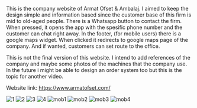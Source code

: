This is the company website of Armat Ofset & Ambalaj. I aimed to keep the design simple and information based since the customer base of this firm is mid to old-aged people. 
There is a Whatsapp button to contact the firm. When pressed, it opens the app with the spesific phone number and the customer can chat right away.
In the footer, (for mobile users) there is a google maps widget. When clicked it redirects to google maps page of the company. And if wanted, customers can set route to the office.

This is not the final version of this website. I intend to add references of the company and maybe some photos of the machines that the company use. In the future i might be able to design an order system too but this is the topic for another video.

Website link: https://www.armatofset.com/

![1](https://github.com/IbrahimMertCurgul/armat-website/assets/134641110/fe37d741-ee7f-4008-a7b7-b3581453fd58)
![2](https://github.com/IbrahimMertCurgul/armat-website/assets/134641110/b47137d6-8dff-45c4-b163-808fdb9e7b7c)
![3](https://github.com/IbrahimMertCurgul/armat-website/assets/134641110/8b781e83-aca1-4d25-aa21-8bf54082ec3e)
![4](https://github.com/IbrahimMertCurgul/armat-website/assets/134641110/a2a3fcd7-7f75-4a66-9ac9-67f6c754cebb)
![mob1](https://github.com/IbrahimMertCurgul/armat-website/assets/134641110/5e427879-c6d4-4411-86be-c8745c9ca307)
![mob2](https://github.com/IbrahimMertCurgul/armat-website/assets/134641110/c9ed5806-bc53-4743-9767-e03826c77779)
![mob3](https://github.com/IbrahimMertCurgul/armat-website/assets/134641110/28eaceb7-ae08-448b-a069-698046267a04)
![mob4](https://github.com/IbrahimMertCurgul/armat-website/assets/134641110/3b648f0a-e6e6-48c6-bbba-6bbef7982da4)
